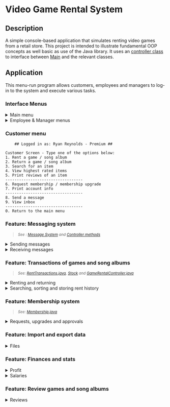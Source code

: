 # Video Game Rental System

## Description

A simple console-based application that simulates renting video games from a retail store.
This project is intended to illustrate fundamental OOP concepts as well basic as use of the Java library. 
It uses an [controller class](https://github.com/MoniqueAxt/GameRentalStore/blob/master/src/se/oop/GameRentalController.java) to interface between [Main](https://github.com/MoniqueAxt/GameRentalStore/blob/master/src/se/oop/Main.java) and the relevant classes.

## Application

This menu-run program allows customers, employees and managers to log-in to the system and execute various tasks.

### Interface Menus

<details>
<summary>Main menu</summary>

```
Welcome to Video Game Store, your good old game rental system.

Please specify your role by entering one of the options given:
Enter "M" for Manager
Enter "E" for Employee
Enter "C" for Customer
Enter "X" to exit system
```
</details>

 <details>
        <summary>Employee & Manager menus</summary>
<table>
  <tr>
    <td>
    
Employee menu

```
Employee Screen - Type one of the options below:
1. Register a stock item
2. Remove a stock item
3. View all stock items
----------------------------------
4. Register a customer
5. Remove a customer
6. View membership requests
----------------------------------
7. Show total rent profit
----------------------------------
0. Return to the main menu
```

</td>
<td>

Manager menu

```
Manager Screen - Type one of the options below:
1. Add an employee
2. View all employees
3. View employee salaries/bonuses
----------------------------------
4. Print transaction history
5. Print most profitable item
6. Print rented items frequency
7. Print most profitable customer
----------------------------------
8. Export data to file
9. Import data from file
----------------------------------
0. Return to the main menu
```

</td>
  </tr>
</table>
</details>


### Customer menu
```
	## Logged in as: Ryan Reynolds - Premium ##

Customer Screen - Type one of the options below:
1. Rent a game / song album
2. Return a game / song album
3. Search for an item
4. View highest rated items
5. Print reviews of an item
----------------------------------
6. Request membership / membership upgrade
7. Print account info
----------------------------------
8. Send a message
9. View inbox
----------------------------------
0. Return to the main menu
```

### Feature: Messaging system
> <sub>_See : [Message System](https://github.com/MoniqueAxt/GameRentalStore/tree/master/src/se/oop/messagesystem)
and [Controller methods](https://github.com/MoniqueAxt/GameRentalStore/blob/master/src/se/oop/GameRentalController.java#L216-L310)_</sub>

<details>
 <summary>Sending messages</summary>

```
## Logged in as: Ryan Reynolds - Premium ##

Customer Screen - Type one of the options below:
1. Rent a game / song album
2. Return a game / song album
3. Search for an item
4. View highest rated items
5. Print reviews of an item
----------------------------------
6. Request membership / membership upgrade
7. Print account info
----------------------------------
8. Send a message
9. View inbox
----------------------------------
0. Return to the main menu
>> 8
   
Enter ID of recipient:
>> 196cd5fb-792a-4e05-b354-25ed06269e2a

Enter message:
>> Can I borrow Fortnite??

Message sent!
Press Enter to continue...
```
</details>

<details>
 <summary>Receiving messages</summary>

```
## Logged in as: Dwayne Johnson - Silver ##

Customer Screen - Type one of the options below:
1. Rent a game / song album
2. Return a game / song album
3. Search for an item
4. View highest rated items
5. Print reviews of an item
----------------------------------
6. Request membership / membership upgrade
7. Print account info
----------------------------------
8. Send a message
9. View inbox
----------------------------------
0. Return to the main menu
   >> 9
   
   Status: UNREAD
   Recipient: 196cd5fb-792a-4e05-b354-25ed06269e2a : Dwayne Johnson
   Sender: 78a6f52a-4d3f-4ffe-bb5c-5a02e3aa65c4 : Ryan Reynolds   
   Message: Can I borrow Fortnite??
   
   Press Enter to continue...
   ```
</details>

### Feature: Transactions of games and song albums

> <sub>_See: [RentTransactions.java](https://github.com/MoniqueAxt/GameRentalStore/blob/master/src/se/oop/transactions/RentTransaction.java), [Stock](https://github.com/MoniqueAxt/GameRentalStore/tree/master/src/se/oop/stock) and [GameRentalController.java](https://github.com/MoniqueAxt/GameRentalStore/blob/master/src/se/oop/GameRentalController.java)_</sub>

<details>
 <summary>Renting and returning</summary> 
 
> Games and songs can be rented and returned by Customers. The dates of the rental and the return are used to calculate
> the cost. <sub>_[Link to code](https://github.com/MoniqueAxt/GameRentalStore/blob/master/src/se/oop/GameRentalController.java#L216-L310)_ </sub>
</details>

<details>
 <summary>Searching, sorting and storing rent history</summary>

> Games and songs can be sorted and searched based on ratings or year.
> A manager can view and store a complete rental history (item, cost, renter, profit).
</details>

### Feature: Membership system

> <sub>_See: [Membership.java](Membership.java)_</sub>

<details>
 <summary>Requests, upgrades and approvals</summary>

> Memberships are granted to customers based on their level of spending. Customers can
> request an upgrade, and Employees can approve these requests. Responses are sent to the customer's inbox.
</details>

### Feature: Import and export data

<details>
 <summary>Files</summary>
 
> Files to import can include mixed content, including Employee data, stock items, and Customers. Transaction history can be exported to file. _[code](https://github.com/MoniqueAxt/GameRentalStore/blob/master/src/se/oop/GameRentalController.java#L216-L310)_
</details>

### Feature: Finances and stats

<details>
 <summary>Profit</summary>
> <sub>_See: [Link to code](https://github.com/MoniqueAxt/GameRentalStore/blob/master/src/se/oop/GameRentalController.java#L216-L310)_ </sub>

> Managers can view the most profitable items, the most profitable customers and the rent-frequency of each stock item.
</details>

<details>
 <summary>Salaries</summary>

> Managers can view the calculated net salary of employees, taxed at 30%. Salary bonuses are rewarded based on the age
> range of the Employee.
</details>

### Feature: Review games and song albums

<details>
 <summary>Reviews</summary>
> <sub>_See: [Review.java](https://github.com/MoniqueAxt/GameRentalStore/blob/master/src/se/oop/stock/Review.java) and (review creation)[https://github.com/MoniqueAxt/GameRentalStore/blob/master/src/se/oop/Main.java#L899-L914]_</sub>

> Games and songs can be rated and reviewed by a customer who has rented the item. The average rating of each stock item
> is also available.
</details>



